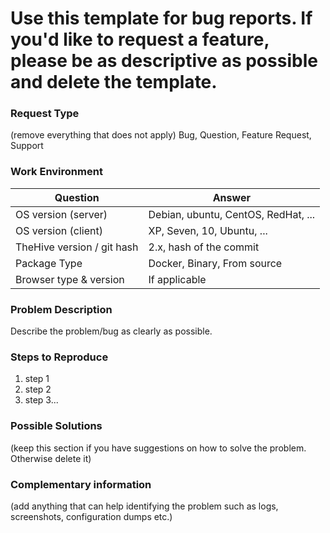 # Use this template for bug reports. If you'd like to request a feature, please be as descriptive as possible and delete the template.

### Request Type
(remove everything that does not apply)
Bug, Question, Feature Request, Support

### Work Environment

| Question              | Answer
|---------------------------|--------------------
| OS version (server)       | Debian, ubuntu, CentOS, RedHat, ...
| OS version (client)       | XP, Seven, 10, Ubuntu, ...
| TheHive version / git hash   | 2.x, hash of the commit
| Package Type              | Docker, Binary, From source
| Browser type & version    | If applicable


### Problem Description
Describe the problem/bug as clearly as possible.

### Steps to Reproduce
1. step 1
1. step 2
1. step 3...

### Possible Solutions
(keep this section if you have suggestions on how to solve the problem. Otherwise delete it)

### Complementary information
(add anything that can help identifying the problem such as logs, screenshots, configuration dumps etc.)

